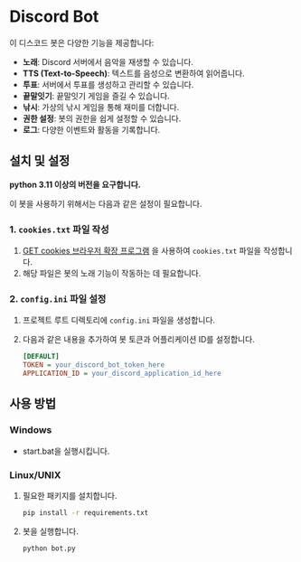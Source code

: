 # Discord Bot

이 디스코드 봇은 다양한 기능을 제공합니다:
- **노래**: Discord 서버에서 음악을 재생할 수 있습니다.
- **TTS (Text-to-Speech)**: 텍스트를 음성으로 변환하여 읽어줍니다.
- **투표**: 서버에서 투표를 생성하고 관리할 수 있습니다.
- **끝말잇기**: 끝말잇기 게임을 즐길 수 있습니다.
- **낚시**: 가상의 낚시 게임을 통해 재미를 더합니다.
- **권한 설정**: 봇의 권한을 쉽게 설정할 수 있습니다.
- **로그**: 다양한 이벤트와 활동을 기록합니다.

## 설치 및 설정

**python 3.11 이상의 버전을 요구합니다.**

이 봇을 사용하기 위해서는 다음과 같은 설정이 필요합니다.

### 1. `cookies.txt` 파일 작성

1. [GET cookies 브라우저 확장 프로그램](https://chrome.google.com/webstore/detail/get-cookies/kpniiljlnkjmfjpbapecfclcfhpoocmk) 을 사용하여 `cookies.txt` 파일을 작성합니다.
2. 해당 파일은 봇의 노래 기능이 작동하는 데 필요합니다.

### 2. `config.ini` 파일 설정

1. 프로젝트 루트 디렉토리에 `config.ini` 파일을 생성합니다.
2. 다음과 같은 내용을 추가하여 봇 토큰과 어플리케이션 ID를 설정합니다.

    ```ini
    [DEFAULT]
    TOKEN = your_discord_bot_token_here
    APPLICATION_ID = your_discord_application_id_here
    ```

## 사용 방법
### Windows
- start.bat을 실행시킵니다.
### Linux/UNIX
1. 필요한 패키지를 설치합니다.
    ```bash
    pip install -r requirements.txt
    ```
2. 봇을 실행합니다.
    ```bash
    python bot.py
    ```
